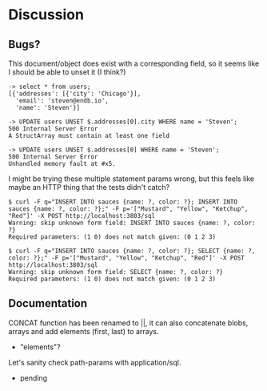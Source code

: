 # Discussion

## Bugs?

This document/object does exist with a corresponding field, so it
seems like I should be able to unset it (I think?)

```
-> select * from users;
[{'addresses': [{'city': 'Chicago'}],
  'email': 'steven@endb.io',
  'name': 'Steven'}]

-> UPDATE users UNSET $.addresses[0].city WHERE name = 'Steven';
500 Internal Server Error
A StructArray must contain at least one field

-> UPDATE users UNSET $.addresses[0] WHERE name = 'Steven';
500 Internal Server Error
Unhandled memory fault at #x5.
```

I might be trying these multiple statement params wrong, but this feels
like maybe an HTTP thing that the tests didn't catch?

```
$ curl -F q="INSERT INTO sauces {name: ?, color: ?}; INSERT INTO sauces {name: ?, color: ?};" -F p='["Mustard", "Yellow", "Ketchup", "Red"]' -X POST http://localhost:3803/sql
Warning: skip unknown form field: INSERT INTO sauces {name: ?, color: ?}
Required parameters: (1 0) does not match given: (0 1 2 3)

$ curl -F q="INSERT INTO sauces {name: ?, color: ?}; SELECT {name: ?, color: ?};" -F p='["Mustard", "Yellow", "Ketchup", "Red"]' -X POST http://localhost:3803/sql
Warning: skip unknown form field: SELECT {name: ?, color: ?}
Required parameters: (1 0) does not match given: (0 1 2 3)
```

## Documentation

CONCAT function has been renamed to ||, it can also concatenate blobs, arrays and add elements (first, last) to arrays.
* "elements"?

Let's sanity check path-params with application/sql.
* pending
